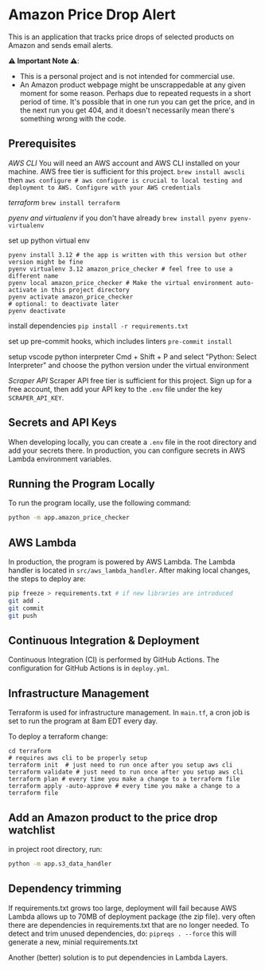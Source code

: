 # Amazon Price Drop Alert

This is an application that tracks price drops of selected products on Amazon and sends email alerts.

**⚠️ Important Note ⚠️**: 
* This is a personal project and is not intended for commercial use.
* An Amazon product webpage might be unscrappedable at any given moment for some reason. Perhaps due to repeated requests in a short period of time. It's possible that in one run you can get the price, and in the next run you get 404, and it doesn't necessarily mean there's something wrong with the code.

## Prerequisites

*AWS CLI*
You will need an AWS account and AWS CLI installed on your machine. AWS free tier is sufficient for this project.
`brew install awscli`
then
`aws configure # aws configure is crucial to local testing and deployment to AWS. Configure with your AWS credentials`

*terraform*
`brew install terraform`

*pyenv and virtualenv* if you don't have already
`brew install pyenv pyenv-virtualenv`

set up python virtual env
```
pyenv install 3.12 # the app is written with this version but other version might be fine
pyenv virtualenv 3.12 amazon_price_checker # feel free to use a different name
pyenv local amazon_price_checker # Make the virtual environment auto-activate in this project directory
pyenv activate amazon_price_checker
# optional: to deactivate later
pyenv deactivate
```

install dependencies
`pip install -r requirements.txt`

set up pre-commit hooks, which includes linters
`pre-commit install`

setup vscode python interpreter
Cmd + Shift + P and select "Python: Select Interpreter" and choose the python version under the virtual environment

*Scraper API*
Scraper API free tier is sufficient for this project. Sign up for a free account, then add your API key to the `.env` file under the key `SCRAPER_API_KEY`.

## Secrets and API Keys
When developing locally, you can create a `.env` file in the root directory and add your secrets there. 
In production, you can configure secrets in AWS Lambda environment variables.


## Running the Program Locally

To run the program locally, use the following command:
```sh
python -m app.amazon_price_checker
```

## AWS Lambda

In production, the program is powered by AWS Lambda. The Lambda handler is located in `src/aws_lambda_handler`.
After making local changes, the steps to deploy are:
```sh
pip freeze > requirements.txt # if new libraries are introduced
git add .
git commit
git push
```

## Continuous Integration & Deployment

Continuous Integration (CI) is performed by GitHub Actions. The configuration for GitHub Actions is in `deploy.yml`.


## Infrastructure Management

Terraform is used for infrastructure management. In `main.tf`, a cron job is set to run the program at 8am EDT every day.

To deploy a terraform change:
```
cd terraform
# requires aws cli to be properly setup
terraform init  # just need to run once after you setup aws cli
terraform validate # just need to run once after you setup aws cli
terraform plan # every time you make a change to a terraform file
terraform apply -auto-approve # every time you make a change to a terraform file
```

## Add an Amazon product to the price drop watchlist
in project root directory, run:
```sh
python -m app.s3_data_handler
```

## Dependency trimming
If requirements.txt grows too large, deployment will fail because AWS Lambda allows up to 70MB of deployment package (the zip file). 
very often there are dependencies in requirements.txt that are no longer needed. To detect and trim unused dependencies, do:
`pipreqs . --force`
this will generate a new, minial requirements.txt

Another (better) solution is to put dependencies in Lambda Layers.